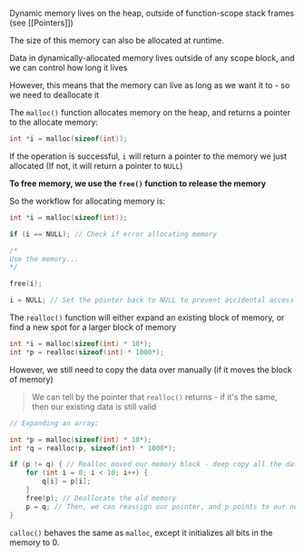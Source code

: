 Dynamic memory lives on the heap, outside of function-scope stack frames (see [[Pointers]])

The size of this memory can also be allocated at runtime.

Data in dynamically-allocated memory lives outside of any scope block, and we can control how long it lives

However, this means that the memory can live as long as we want it to - so we need to deallocate it

The `malloc()` function allocates memory on the heap, and returns a pointer to the allocate memory:

```c
int *i = malloc(sizeof(int));
```

If the operation is successful, `i` will return a pointer to the memory we just allocated (If not, it will return a pointer to `NULL`)

**To free memory, we use the `free()` function to release the memory**

So the workflow for allocating memory is:

```c
int *i = malloc(sizeof(int));

if (i == NULL); // Check if error allocating memory

/*
Use the memory...
*/

free(i);

i = NULL; // Set the pointer back to NULL to prevent accidental access (that can haunt us later..)

```

The `realloc()` function will either expand an existing block of memory, or find a new spot for a larger block of memory

```c
int *i = malloc(sizeof(int) * 10*);
int *p = realloc(sizeof(int) * 1000*);
```

However, we still need to copy the data over manually (if it moves the block of memory)

> We can tell by the pointer that `realloc()` returns - if it's the same, then our existing data is still valid

```c
// Expanding an array:

int *p = malloc(sizeof(int) * 10*);
int *q = realloc(p, sizeof(int) * 1000*);

if (p != q) { // Realloc moved our memory block - deep copy all the data
	for (int i = 0; i < 10; i++) {
		q[i] = p[i];
	}
	free(p); // Deallocate the old memory
	p = q; // Then, we can reassign our pointer, and p points to our new, expanded array
}
```

`calloc()` behaves the same as `malloc`, except it initializes all bits in the memory to 0.
